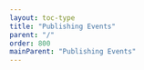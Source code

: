 ```yaml
---
layout: toc-type
title: "Publishing Events"
parent: "/"
order: 800
mainParent: "Publishing Events"
---
```

